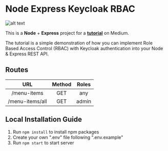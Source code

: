 # Node Express Keycloak RBAC
![alt text](https://miro.medium.com/v2/resize:fit:1100/format:webp/1*7ChdYiNeB-sd0xeUPwrhFw.png)

This is a **Node** + **Express** project for a [**tutorial**](https://medium.com/@erinlim555/keycloak-authentication-with-vue3-pinia-cebae814b9db) on Medium. 

The tutorial is a simple demonstration of how you can implement Role Based Access Control (RBAC) with Keycloak authentication into your Node & Express REST API.

## Routes

| URL             | Method |                     Roles                    |
|:---------------:|:------:|:--------------------------------------------:|
| /menu-items     | GET    | any                                          |
| /menu-items/all | GET    | admin                                        |

## Local Installation Guide

1. Run `npm install` to install npm packages
2. Create your own ".env" file following ".env.example"
3. Run `npm start` to start server